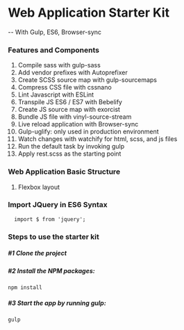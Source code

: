 # Web Application Starter Kit

-- With Gulp, ES6, Browser-sync

### Features and Components
1. Compile sass with gulp-sass
1. Add vendor prefixes with Autoprefixer
1. Create SCSS source map with gulp-sourcemaps
1. Compress CSS file with cssnano
1. Lint Javascript with ESLint
1. Transpile JS ES6 / ES7 with Bebelify
1. Create JS source map with exorcist
2. Bundle JS file with vinyl-source-stream
1. Live reload application with Browser-sync 
1. Gulp-uglify: only used in production environment
1. Watch changes with watchify for html, scss, and js files
1. Run the default task by invoking gulp
1. Apply rest.scss as the starting point

### Web Application Basic Structure
1. Flexbox layout 

### Import JQuery in ES6 Syntax

```
  import $ from 'jquery';
```

### Steps to use the starter kit

##### #1 Clone the project

##### #2 Install the NPM packages:
  ```
  npm install
  ```

##### #3 Start the app by running gulp:
  ```
  gulp
  ```

